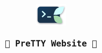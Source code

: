 
<div align="center">

<img src="static/icons/pretty.png" width="100px" alt="PreTTY logo">

# <samp>💠 PreTTY Website 🌟</samp>

</div>
